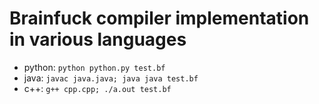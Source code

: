 # Brainfuck compiler implementation in various languages
- python: `python python.py test.bf`
- java:   `javac java.java; java java test.bf`
- c++:    `g++ cpp.cpp; ./a.out test.bf`
